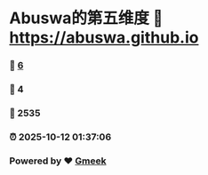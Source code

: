 # Abuswa的第五维度 :link: https://abuswa.github.io 
### :page_facing_up: [6](https://abuswa.github.io/tag.html) 
### :speech_balloon: 4 
### :hibiscus: 2535 
### :alarm_clock: 2025-10-12 01:37:06 
### Powered by :heart: [Gmeek](https://github.com/Meekdai/Gmeek)
